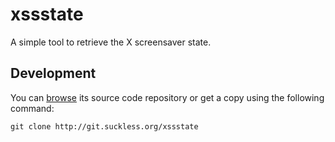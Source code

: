 xssstate
========
A simple tool to retrieve the X screensaver state. 

Development
-----------
You can [browse](http://git.suckless.org/xssstate) its source code repository
or get a copy using the following command:

	git clone http://git.suckless.org/xssstate

